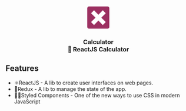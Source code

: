<p align="center">
<img src="./assets/icon.png" height="60" width="60"><br/>

</p>

<h3 align="center">
Calculator <br/>
🔢 ReactJS Calculator
</h3>

## Features

-   ⚛ReactJS - A lib to create user interfaces on web pages.
-   🔄Redux - A lib to manage the state of the app.
-   💅🏿Styled Components - One of the new ways to use CSS in modern JavaScript
